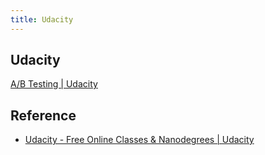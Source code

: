 ```yaml
---
title: Udacity
---
```


## Udacity


[A/B Testing | Udacity](https://www.udacity.com/course/ab-testing--ud257)

## Reference
* [Udacity - Free Online Classes & Nanodegrees | Udacity](https://www.udacity.com/)

